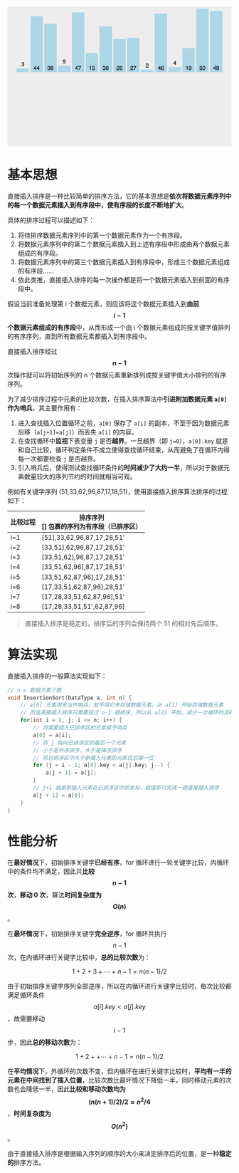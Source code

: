 <img src="./images/直接插入排序.gif" style="zoom:67%;" />

# 基本思想

直接插入排序是一种比较简单的排序方法，它的基本思想是**依次将数据元素序列中的每一个数据元素插入到有序段中，使有序段的长度不断地扩大**。

具体的排序过程可以描述如下：

1. 将待排序数据元素序列中的第一个数据元素作为一个有序段。
2. 将数据元素序列中的第二个数据元素插入到上述有序段中形成由两个数据元素组成的有序段。
3. 将数据元素序列中的第三个数据元素插入到有序段中，形成三个数据元素组成的有序段……
4. 依此类推，直接插入排序的每一次操作都是将一个数据元素插入到前面的有序段中。

假设当前准备处理第 i 个数据元素，则应该将这个数据元素插入到**由前 $$i-1$$ 个数据元素组成的有序段**中，从而形成一个由 i 个数据元素组成的按关键字值排列的有序序列，直到所有数据元素都插入到有序段中。

直接插入排序经过 **$$n-1$$** 次操作就可以将初始序列的 n 个数据元素重新排列成按关键字值大小排列的有序序列。

为了减少排序过程中元素的比较次数，在插入排序算法中**引进附加数据元素 `a[0]` 作为哨兵**，其主要作用有：

1. 进入查找插入位置循环之前，`a[0]` 保存了 `a[i]` 的副本，不至于因为数据元素后移（`a[j+1]=a[j]`）而丢失 `a[i]` 的内容。
2. 在查找循环中**监视**下表变量 `j` 是否**越界**。一旦越界（即 `j=0`），`a[0].key` 就是和自己比较，循环判定条件不成立使得查找循环结束，从而避免了在循环内得每一次都要检查 `j` 是否越界。
3. 引入哨兵后，使得测试查找循环条件的**时间减少了大约一半**，所以对于数据元素数量较大的序列节约的时间就相当可观。

例如有关键字序列 (51,33,62,96,87,17,18,51)，使用直接插入排序算法排序的过程如下：

| 比较过程 | 排序序列<br />[] 包裹的序列为有序段（已排序区） |
| -------- | ----------------------------------------------- |
| i=1      | [51],33,62,96,87,17,28,51'                      |
| i=2      | [33,51],62,96,87,17,28,51'                      |
| i=3      | [33,51,62],96,87,17,28,51'                      |
| i=4      | [33,51,62,96],87,17,28,51'                      |
| i=5      | [33,51,62,87,96],17,28,51'                      |
| i=6      | [17,33,51,62,87,96],28,51'                      |
| i=7      | [17,28,33,51,62,87,96],51'                      |
| i=8      | [17,28,33,51,51',62,87,96]                      |

> 直接插入排序是稳定的，排序后的序列会保持两个 51 的相对先后顺序。

# 算法实现

直接插入排序的一般算法实现如下：

```c
// n = 数据元素个数
void InsertionSort(DataType a, int n) {
    // a[0] 元素用来当作哨兵，故不用它来存储数据元素，从 a[1] 开始存储数据元素
    // 而且直接插入排序只需要经过 n-1 趟排序，所以从 a[2] 开始，减少一次循环的消耗
	for(int i = 2, j; i <= n; i++) {
        // 将需要插入已排序区的元素赋予哨兵
		a[0] = a[i];
        // 将 j 指向已排序区的最后一个元素
        // 小于是升序排序，大于是降序排序
        // 将已排序区中大于新插入元素的元素往后挪一位
        for (j = i - 1; a[0].key < a[j].key; j--) {
			a[j + 1] = a[j];
        }
        // j+1 就是新插入元素在已排序区中的坐标，赋值即可完成一趟直接插入排序
		a[j + 1] = a[0];
	}
}
```

# 性能分析

在**最好情况**下，初始排序关键字**已经有序**，for 循环进行一轮关键字比较，内循环中的条件均不满足，因此共**比较 $$n-1$$ 次**，**移动 0 次**，算法**时间复杂度为 $$O(n)$$**。

在**最坏情况**下，初始排序关键字**完全逆序**，for 循环共执行 $$n-1$$ 次，在内循环进行关键字比较中，**总的比较次数**为：

$$
1+2+3+{\cdots}+n-1 = n(n-1)/2
$$

由于初始排序关键字序列全部逆序，所以在内循环进行关键字比较时，每次比较都满足循环条件 $$a[i].key<a[j].key$$，故需要移动 $$i-1$$ 步，因此**总的移动次数**为：

$$
1+2++{\cdots}+n-1=n(n-1)/2
$$

在**平均情况**下，外循环的次数不变，但内循环在进行关键字比较时，**平均有一半的元素在中间找到了插入位置**，比较次数比最坏情况下降低一半，同时移动元素的次数也会降低一半，因此**比较和移动次数均为 $$(n(n+1)/2)/2{\approx}n^{2}/4$$**，**时间复杂度为 $$O(n^2)$$**。

由于直接插入排序是根据输入序列的顺序的大小来决定排序后的位置，是一种**稳定的**排序方法。